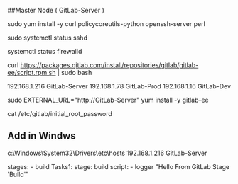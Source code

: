 ##Master Node ( GitLab-Server )

sudo yum install -y curl policycoreutils-python openssh-server perl

sudo systemctl status sshd

systemctl status firewalld

curl https://packages.gitlab.com/install/repositories/gitlab/gitlab-ee/script.rpm.sh | sudo bash

192.168.1.216 GitLab-Server
192.168.1.78  GitLab-Prod
192.168.1.16  GitLab-Dev

sudo EXTERNAL_URL="http://GitLab-Server" yum install -y gitlab-ee

cat /etc/gitlab/initial_root_password


## Add in Windws
c:\Windows\System32\Drivers\etc\hosts
192.168.1.216 GitLab-Server



stages:
	  - build
Tasks1:
	   stage: build
	   script:
		        - logger "Hello From GitLab Stage 'Build'"
